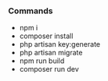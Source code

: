 ### Commands

- npm i
- composer install
- php artisan key:generate
- php artisan migrate
- npm run build
- composer run dev